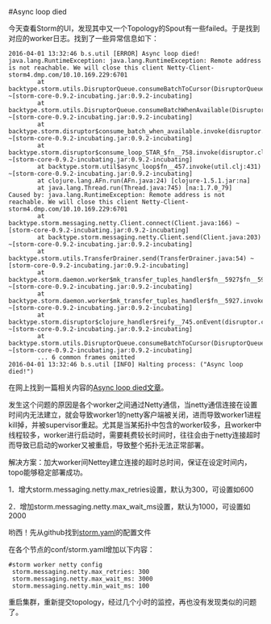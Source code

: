 #Async loop died

今天查看Storm的UI，发现其中又一个Topology的Spout有一些failed。于是找到对应的worker日志。找到了一些异常信息如下：

```
2016-04-01 13:32:46 b.s.util [ERROR] Async loop died!
java.lang.RuntimeException: java.lang.RuntimeException: Remote address is not reachable. We will close this client Netty-Client-storm4.dmp.com/10.10.169.229:6701
        at backtype.storm.utils.DisruptorQueue.consumeBatchToCursor(DisruptorQueue.java:128) ~[storm-core-0.9.2-incubating.jar:0.9.2-incubating]
        at backtype.storm.utils.DisruptorQueue.consumeBatchWhenAvailable(DisruptorQueue.java:99) ~[storm-core-0.9.2-incubating.jar:0.9.2-incubating]
        at backtype.storm.disruptor$consume_batch_when_available.invoke(disruptor.clj:80) ~[storm-core-0.9.2-incubating.jar:0.9.2-incubating]
        at backtype.storm.disruptor$consume_loop_STAR_$fn__758.invoke(disruptor.clj:94) ~[storm-core-0.9.2-incubating.jar:0.9.2-incubating]
        at backtype.storm.util$async_loop$fn__457.invoke(util.clj:431) ~[storm-core-0.9.2-incubating.jar:0.9.2-incubating]
        at clojure.lang.AFn.run(AFn.java:24) [clojure-1.5.1.jar:na]
        at java.lang.Thread.run(Thread.java:745) [na:1.7.0_79]
Caused by: java.lang.RuntimeException: Remote address is not reachable. We will close this client Netty-Client-storm4.dmp.com/10.10.169.229:6701
        at backtype.storm.messaging.netty.Client.connect(Client.java:166) ~[storm-core-0.9.2-incubating.jar:0.9.2-incubating]
        at backtype.storm.messaging.netty.Client.send(Client.java:203) ~[storm-core-0.9.2-incubating.jar:0.9.2-incubating]
        at backtype.storm.utils.TransferDrainer.send(TransferDrainer.java:54) ~[storm-core-0.9.2-incubating.jar:0.9.2-incubating]
        at backtype.storm.daemon.worker$mk_transfer_tuples_handler$fn__5927$fn__5928.invoke(worker.clj:322) ~[storm-core-0.9.2-incubating.jar:0.9.2-incubating]
        at backtype.storm.daemon.worker$mk_transfer_tuples_handler$fn__5927.invoke(worker.clj:320) ~[storm-core-0.9.2-incubating.jar:0.9.2-incubating]
        at backtype.storm.disruptor$clojure_handler$reify__745.onEvent(disruptor.clj:58) ~[storm-core-0.9.2-incubating.jar:0.9.2-incubating]
        at backtype.storm.utils.DisruptorQueue.consumeBatchToCursor(DisruptorQueue.java:125) ~[storm-core-0.9.2-incubating.jar:0.9.2-incubating]
        ... 6 common frames omitted
2016-04-01 13:32:46 b.s.util [INFO] Halting process: ("Async loop died!")
```

在网上找到一篇相关内容的[Async loop died文章](http://support.huawei.com/ecommunity/bbs/10242847.html)。

发生这个问题的原因是各个worker之间通过Netty通信，当netty通信连接在设置时间内无法建立，就会导致worker1的netty客户端被关闭，进而导致worker1进程kill掉，并被supervisor重起。尤其是当某拓扑中包含的worker较多，且worker中线程较多，worker进行启动时，需要耗费较长时间时，往往会由于netty连接超时而导致已启动的worker又被重启，导致整个拓扑无法正常部署。

解决方案：加大worker间Nettey建立连接的超时总时间，保证在设定时间内，topo能够稳定部署成功。

1．增大storm.messaging.netty.max_retries设置，默认为300，可设置如600

2．增加storm.messaging.netty.max_wait_ms设置，默认为1000，可设置如2000

哟西！先从github找到[storm.yaml](https://github.com/apache/storm/blob/master/conf/defaults.yaml)的配置文件

在各个节点的conf/storm.yaml增加以下内容：

```
#storm worker netty config
 storm.messaging.netty.max_retries: 300 
 storm.messaging.netty.max_wait_ms: 3000
 storm.messaging.netty.min_wait_ms: 100
```
重启集群，重新提交topology，经过几个小时的监控，再也没有发现类似的问题了。